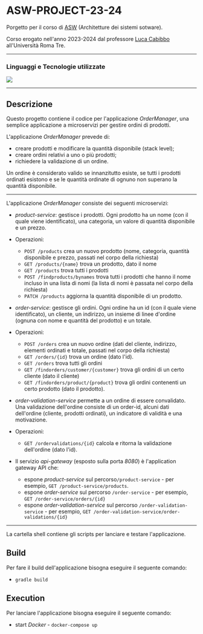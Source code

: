 # ASW-PROJECT-23-24
Porgetto per il corso di [ASW](http://cabibbo.inf.uniroma3.it/asw/) (Architetture dei sistemi sotware).

Corso erogato nell'anno 2023-2024 dal professore [Luca Cabibbo](https://github.com/lucacabibbo) all'Università Roma Tre.

---

### Linguaggi e Tecnologie utilizzate
<img src="https://skillicons.dev/icons?i=java,gradle,spring,postgres,bash,docker,kafka">

---
## Descrizione

Questo progetto contiene il codice per l'applicazione *OrderManager*, una semplice applicazione a microservizi per gestire ordini di prodotti.

L'applicazione *OrderManager* prevede di:
* creare prodotti e modificare la quantità disponibile (stack level);
* creare ordini relativi a uno o più prodotti;
* richiedere la validazione di un ordine.

Un ordine è considerato valido se innanzitutto esiste, se tutti i prodotti ordinati esistono e se le quantità ordinate di ognuno non superano la quantità disponibile.

--- 

L'applicazione *OrderManager* consiste dei seguenti microservizi:

* *product-service*: gestisce i prodotti.
Ogni prodotto ha un nome (con il quale viene identificato), una categoria, un valore di quantità disponibile e un prezzo. 
 
* Operazioni:
  * `POST /products` crea un nuovo prodotto (nome, categoria, quantità disponibile e prezzo, passati nel corpo della richiesta)
  * `GET /products/{name}` trova un prodotto, dato il nome
  * `GET /products` trova tutti i prodotti
  * `POST /findproducts/bynames` trova tutti i prodotti che hanno il nome incluso in una lista di nomi (la lista di nomi è passata nel corpo della richiesta)
  * `PATCH /products` aggiorna la quantità disponibile di un prodotto. 


* *order-service*: gestisce gli ordini.
Ogni ordine ha un id (con il quale viene identificato), un cliente, un indirizzo, un insieme di linee d'ordine (ognuna con nome e quantità del prodotto) e un totale.

* Operazioni:
  * `POST /orders` crea un nuovo ordine (dati del cliente, indirizzo, elementi ordinati e totale, passati nel corpo della richiesta)
  * `GET /orders/{id}` trova un ordine (dato l'id).
  * `GET /orders` trova tutti gli ordini
  * `GET /findorders/customer/{customer}` trova gli ordini di un certo cliente (dato il cliente)
  * `GET /findorders/product/{product}` trova gli ordini contenenti un certo prodotto (dato il prodotto).


* *order-validation-service* permette a un ordine di essere convalidato.
Una validazione dell'ordine consiste di un order-id, alcuni dati dell'ordine (cliente, prodotti ordinati), un indicatore di validità e una motivazione.
* Operazioni:
  * `GET /ordervalidations/{id}` calcola e ritorna la validazione dell'ordine (dato l'id).


* Il servizio *api-gateway* (esposto sulla porta *8080*) è l'application gateway API che:
  * espone *product-service* sul percorso`/product-service` - per esempio, `GET /product-service/products`.
  * espone *order-service* sul percorso `/order-service` - per esempio, `GET /order-service/orders/{id}`
  * espone *order-validation-service* sul percorso `/order-validation-service` - per esempio, `GET /order-validation-service/order-validations/{id}`

---

La cartella shell contiene gli scripts per lanciare e testare l'applicazione.

## Build 

Per fare il build dell'applicazione bisogna eseguire il seguente comando:

*  `gradle build`

## Execution

Per lanciare l'applicazione bisogna eseguire il seguente comando:

* start *Docker* - `docker-compose up`